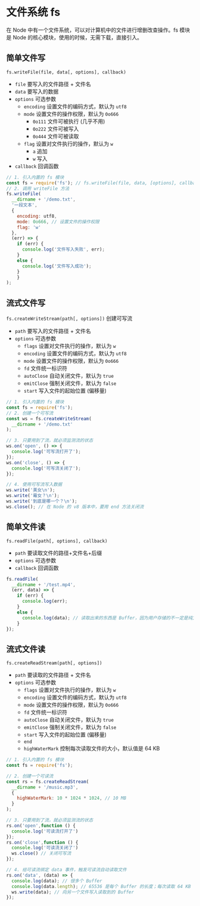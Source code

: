 # 文件系统 fs

在 Node 中有一个文件系统，可以对计算机中的文件进行增删改查操作。fs 模块是 Node 的核心模块，使用的时候，无需下载，直接引入。

## 简单文件写

`fs.writeFile(file, data[, options], callback)`

* `file` 要写入的文件路径 + 文件名
* `data` 要写入的数据
* `options` 可选参数
  * `encoding` 设置文件的编码方式，默认为 `utf8`
  * `mode` 设置文件的操作权限，默认为 `0o666`
    * `0o111` 文件可被执行 (几乎不用)
    * `0o222` 文件可被写入
    * `0o444` 文件可被读取
  * `flag` 设置对文件执行的操作，默认为 `w`
    * `a` 追加
    * `w` 写入
* `callback` 回调函数

```js
// 1. 引入内置的 fs 模块
const fs = require('fs'); // fs.writeFile(file, data, [options], callback)
// 2. 调用 writeFile 方法
fs.writeFile(
  __dirname + '/demo.txt',
  '一段文本',
  {
    encoding: utf8,
    mode: 0o666, // 设置文件的操作权限
    flag: 'w'
  },
  (err) => {
    if (err) {
      console.log('文件写入失败', err);
    }
    else {
      console.log('文件写入成功');
    }
	}
);
```

## 流式文件写

`fs.createWriteStream(path[, options])` 创建可写流

* `path` 要写入的文件路径 + 文件名
* `options` 可选参数
  * `flags` 设置对文件执行的操作，默认为 `w`
  * `encoding` 设置文件的编码方式，默认为 `utf8`
  * `mode` 设置文件的操作权限，默认为 `0o666`
  * `fd` 文件统一标识符
  * `autoClose` 自动关闭文件，默认为 `true`
  * `emitClose` 强制关闭文件，默认为 `false`
  * `start` 写入文件的起始位置 (偏移量)

```js
// 1. 引入内置的 fs 模块
const fs = require('fs');
// 2. 创建一个可写流
const ws = fs.createWriteStream(
  __dirname + '/demo.txt'
);

// 3. 只要用到了流，就必须监测流的状态
ws.on('open', () => {
  console.log('可写流打开了');
});
ws.on('close', () => {
  console.log('可写流关闭了');
});

// 4. 使用可写流写入数据
ws.write('美女\n');
ws.write('霉女？\n');
ws.write('到底是哪一个？\n');
ws.close(); // 在 Node 的 v8 版本中，要用 end 方法关闭流
```

## 简单文件读

`fs.readFile(path[, options], callback)`

* `path` 要读取文件的路径+文件名+后缀
* `options` 可选参数
* `callback` 回调函数

```js
fs.readFile(
  __dirname + '/test.mp4',
  (err, data) => {
    if (err) {
      console.log(err);
    }
    else {
      console.log(data); // 读取出来的东西是 Buffer，因为用户存储的不一定是纯文本
    }
});
```

## 流式文件读

`fs.createReadStream(path[, options])`

* `path` 要读取的文件路径 + 文件名
* `options` 可选参数
  * `flags` 设置对文件执行的操作，默认为 `w`
  * `encoding` 设置文件的编码方式，默认为 `utf8`
  * `mode` 设置文件的操作权限，默认为 `0o666`
  * `fd` 文件统一标识符
  * `autoClose` 自动关闭文件，默认为 `true`
  * `emitClose` 强制关闭文件，默认为 `false`
  * `start` 写入文件的起始位置 (偏移量)
  * `end`
  * `highWaterMark` 控制每次读取文件的大小，默认值是 64 KB

```js
// 1. 引入内置的 fs 模块
const fs = require('fs');

// 2. 创建一个可读流
const rs = fs.createReadStream(
  __dirname + '/music.mp3',
  {
    highWaterMark: 10 * 1024 * 1024, // 10 MB
  }
);

// 3. 只要用到了流，就必须监测流的状态
rs.on('open',function () {
  console.log('可读流打开了')
});
rs.on('close',function () {
  console.log('可读流关闭了')
  ws.close() // 关闭可写流
});

// 4. 给可读流绑定 data 事件，触发可读流自动读取文件
rs.on('data', (data) => {
  console.log(data); // 很多个 Buffer
  console.log(data.length); // 65536 是每个 Buffer 的长度；每次读取 64 KB 的内容
  ws.write(data); // 向另一个文件写入读取到的 Buffer
});
```

